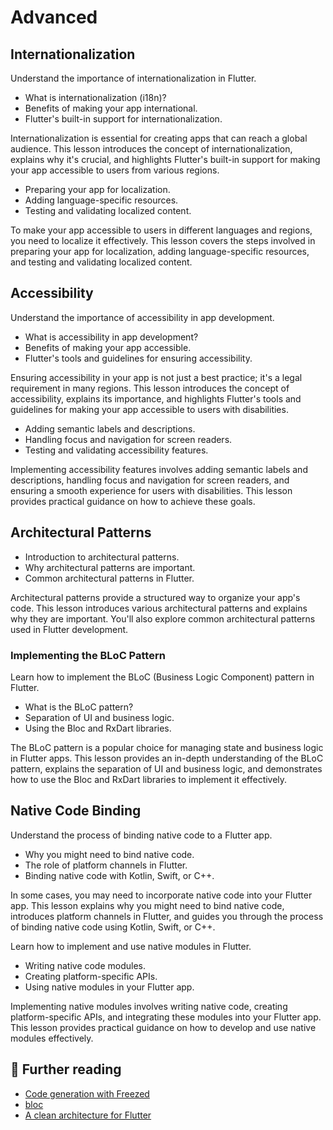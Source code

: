 # Advanced 

## Internationalization

Understand the importance of internationalization in Flutter.

- What is internationalization (i18n)?
- Benefits of making your app international.
- Flutter's built-in support for internationalization.

Internationalization is essential for creating apps that can reach a global audience. This lesson introduces the concept of internationalization, explains why it's crucial, and highlights Flutter's built-in support for making your app accessible to users from various regions.

- Preparing your app for localization.
- Adding language-specific resources.
- Testing and validating localized content.

To make your app accessible to users in different languages and regions, you need to localize it effectively. This lesson covers the steps involved in preparing your app for localization, adding language-specific resources, and testing and validating localized content.

## Accessibility

Understand the importance of accessibility in app development.

- What is accessibility in app development?
- Benefits of making your app accessible.
- Flutter's tools and guidelines for ensuring accessibility.

Ensuring accessibility in your app is not just a best practice; it's a legal requirement in many regions. This lesson introduces the concept of accessibility, explains its importance, and highlights Flutter's tools and guidelines for making your app accessible to users with disabilities.

- Adding semantic labels and descriptions.
- Handling focus and navigation for screen readers.
- Testing and validating accessibility features.

Implementing accessibility features involves adding semantic labels and descriptions, handling focus and navigation for screen readers, and ensuring a smooth experience for users with disabilities. This lesson provides practical guidance on how to achieve these goals.

## Architectural Patterns

- Introduction to architectural patterns.
- Why architectural patterns are important.
- Common architectural patterns in Flutter.

Architectural patterns provide a structured way to organize your app's code. This lesson introduces various architectural patterns and explains why they are important. You'll also explore common architectural patterns used in Flutter development.

###  Implementing the BLoC Pattern

 Learn how to implement the BLoC (Business Logic Component) pattern in Flutter.

- What is the BLoC pattern?
- Separation of UI and business logic.
- Using the Bloc and RxDart libraries.

The BLoC pattern is a popular choice for managing state and business logic in Flutter apps. This lesson provides an in-depth understanding of the BLoC pattern, explains the separation of UI and business logic, and demonstrates how to use the Bloc and RxDart libraries to implement it effectively.

## Native Code Binding

 Understand the process of binding native code to a Flutter app.

- Why you might need to bind native code.
- The role of platform channels in Flutter.
- Binding native code with Kotlin, Swift, or C++.

In some cases, you may need to incorporate native code into your Flutter app. This lesson explains why you might need to bind native code, introduces platform channels in Flutter, and guides you through the process of binding native code using Kotlin, Swift, or C++.

Learn how to implement and use native modules in Flutter.

- Writing native code modules.
- Creating platform-specific APIs.
- Using native modules in your Flutter app.

Implementing native modules involves writing native code, creating platform-specific APIs, and integrating these modules into your Flutter app. This lesson provides practical guidance on how to develop and use native modules effectively.


## 📖 Further reading

- [Code generation with Freezed](https://pub.dev/packages/freezed)
- [bloc](https://github.com/felangel/bloc)
- [A clean architecture for Flutter](https://github.com/bugragoksu/flutter_clean_architecture)
